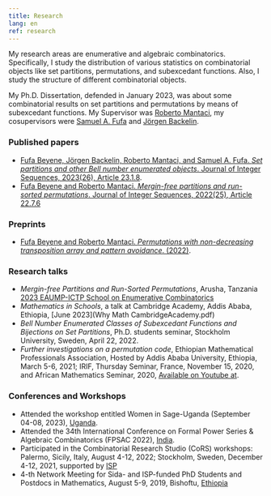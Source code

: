 ```yaml
---
title: Research
lang: en
ref: research
---
```


My research areas are enumerative and algebraic combinatorics. Specifically, I study the distribution of various statistics on combinatorial objects like set partitions, permutations, and subexcedant functions. Also, I study the structure of different combinatorial objects.

My Ph.D. Dissertation, defended in January 2023, was about some combinatorial results on set partitions and permutations by means of subexcedant functions. My Supervisor was [Roberto Mantaci](http://www.informatique.univ-paris-diderot.fr/), my cosupervisors were [Samuel A. Fufa](https://www.aau.edu.et) and [Jörgen Backelin](https://www.su.se/joeb).

### Published papers
- [Fufa Beyene, Jörgen Backelin, Roberto Mantaci, and Samuel A. Fufa. _Set partitions and other Bell number enumerated objects_. Journal of Integer Sequences, 2023(26), Article 23.1.8](http://cs.uwaterloo.ca/journals/JIS/VOL26/Beyene/beyene13.html).
- [Fufa Beyene and Roberto Mantaci. _Mergin-free partitions and run-sorted permutations_. Journal of Integer Sequences, 2022(25), Article 22.7.6](https://cs.uwaterloo.ca/journals/JIS/VOL25/Beyene/beyene10.html)

### Preprints 
- [Fufa Beyene and Roberto Mantaci. _Permutations with non-decreasing transposition array and pattern avoidance_. (2022)](https://arxiv.org/abs/2111.11527).

### Research talks
- _Mergin-free Partitions and Run-Sorted Permutations_, Arusha, Tanzania [2023 EAUMP-ICTP School on Enumerative Combinatorics](https://indico.ictp.it/event/10188)
- _Mathematics in Schools_, a talk at Cambridge Academy, Addis Ababa, Ethiopia, [June 2023](Why Math CambridgeAcademy.pdf)
- _Bell Number Enumerated Classes of Subexcedant Functions and Bijections on Set Partitions_, Ph.D. students seminar, Stockholm University, Sweden, April 22, 2022.
- _Further investigations on a permutation code_, Ethiopian Mathematical Professionals Association, Hosted by Addis Ababa University, Ethiopia, March 5-6, 2021; IRIF, Thursday Seminar, France, November 15, 2020, and  African Mathematics Seminar, 2020, [Available on Youtube at](https://www.youtube.com/results?search_query=fufa+beyene).

### Conferences and Workshops
- Attended the workshop entitled Women in Sage-Uganda (September 04-08, 2023), [Uganda](https://sites.google.com/must.ac.ug/wis-uganda/home).
- Attended the 34th International Conference on Formal Power Series & Algebraic Combinatorics (FPSAC 2022), [India](https://math.iisc.ac.in/fpsac2022/).
- Participated in the Combinatorial Research Studio (CoRS) workshops: Palermo, Sicily, Italy, August 4-12, 2022; Stockholm, Sweden, December 4-12, 2021, supported by [ISP](https://www.isp.uu.se/what-we-do/mathematics/networks/cors/)
- 4-th Network Meeting for Sida- and ISP-funded PhD Students and Postdocs in Mathematics, August 5-9, 2019, Bishoftu, [Ethiopia](https://liu.se/en/article/fourth-network-meeting-sida-isp-2019)
